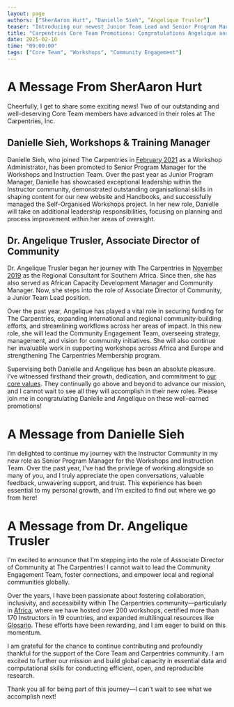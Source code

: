 ```yaml
---
layout: page
authors: ["SherAaron Hurt", "Danielle Sieh", “Angelique Trusler”]
teaser: "Introducing our newest Junior Team Lead and Senior Program Manager"
title: "Carpentries Core Team Promotions: Congratulations Angelique and Danielle!"
date: 2025-02-10
time: "09:00:00"
tags: ["Core Team", "Workshops", "Community Engagement"]
---
```



# A Message From SherAaron Hurt

Cheerfully, I get to share some exciting news! Two of our outstanding and well-deserving Core Team members have advanced in their roles at The Carpentries, Inc.


## Danielle Sieh, Workshops & Training Manager

Danielle Sieh, who joined The Carpentries in [February 2021](https://carpentries.org/blog/2021/02/welcoming-danielle/) as a Workshop Administrator, has been promoted to Senior Program Manager for the Workshops and Instruction Team. Over the past year as Junior Program Manager, Danielle has showcased exceptional leadership within the Instructor community, demonstrated outstanding organisational skills in shaping content for our new website and Handbooks, and successfully managed the Self-Organised Workshops project.
In her new role, Danielle will take on additional leadership responsibilities, focusing on planning and process improvement within her areas of oversight. 
 

## Dr. Angelique Trusler, Associate Director of Community 

Dr. Angelique Trusler began her journey with The Carpentries in [November 2019](https://carpentries.org/blog/2019/11/introducing-angelique/) as the Regional Consultant for Southern Africa. Since then, she has also served as African Capacity Development Manager and Community Manager. Now, she steps into the role of Associate Director of Community, a Junior Team Lead position.

Over the past year, Angelique has played a vital role in securing funding for The Carpentries, expanding international and regional community-building efforts, and streamlining workflows across her areas of impact. In this new role, she will lead the Community Engagement Team, overseeing strategy, management, and vision for community initiatives. She will also continue her invaluable work in supporting workshops across Africa and Europe and strengthening The Carpentries Membership program.

Supervising both Danielle and Angelique has been an absolute pleasure. I’ve witnessed firsthand their growth, dedication, and commitment to [our core values](https://carpentries.org/about-us/#our-values). They continually go above and beyond to advance our mission, and I cannot wait to see all they will accomplish in their new roles.
Please join me in congratulating Danielle and Angelique on these well-earned promotions!

# A Message from Danielle Sieh

I’m delighted to continue my journey with the Instructor Community in my new role as Senior Program Manager for the Workshops and Instruction Team. Over the past year, I’ve had the privilege of working alongside so many of you, and I truly appreciate the open conversations, valuable feedback, unwavering support, and trust. This experience has been essential to my personal growth, and I’m excited to find out where we go from here!

# A Message from Dr. Angelique Trusler

I'm excited to announce that I’m stepping into the role of Associate Director of Community at The Carpentries! I cannot wait to lead the Community Engagement Team, foster connections, and empower local and regional communities globally.

Over the years, I have been passionate about fostering collaboration, inclusivity, and accessibility within The Carpentries community—particularly in [Africa](https://carpentries.org/blog/posts-by-tags/#blog-tag-africa), where we have hosted over 200 workshops, certified more than 170 Instructors in 19 countries, and expanded multilingual resources like [Glosario](https://glosario.carpentries.org/). These efforts have been rewarding, and I am eager to build on this momentum.

I am grateful for the chance to continue contributing and profoundly thankful for the support of the Core Team and Carpentries community. I am excited to further our mission and build global capacity in essential data and computational skills for conducting efficient, open, and reproducible research. 

Thank you all for being part of this journey—I can’t wait to see what we accomplish next!
